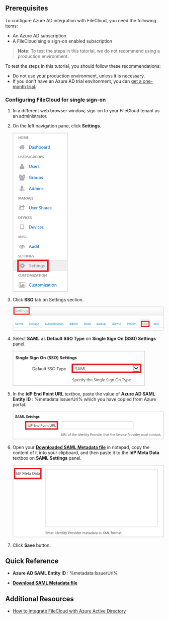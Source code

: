 ## Prerequisites

To configure Azure AD integration with FileCloud, you need the following items:

- An Azure AD subscription
- A FileCloud single sign-on enabled subscription

> **Note:**
> To test the steps in this tutorial, we do not recommend using a production environment.

To test the steps in this tutorial, you should follow these recommendations:

- Do not use your production environment, unless it is necessary.
- If you don't have an Azure AD trial environment, you can [get a one-month trial](https://azure.microsoft.com/pricing/free-trial/).

### Configuring FileCloud for single sign-on

1. In a different web browser window, sign-on to your FileCloud tenant as an administrator.

2. On the left navigation pane, click **Settings**. 
   
    ![Configure Single Sign-On On App side](./media/tutorial_filecloud_000.png)

3. Click **SSO** tab on Settings section. 
   
    ![Configure Single Sign-On On App side](./media/tutorial_filecloud_001.png)

4. Select **SAML** as **Default SSO Type** on **Single Sign On (SSO) Settings** panel.
   
    ![Configure Single Sign-On On App side](./media/tutorial_filecloud_002.png)

5. In the **IdP End Point URL** textbox, paste the value of **Azure AD SAML Entity ID** : %metadata:IssuerUri% which you have copied from Azure portal.

    ![Configure Single Sign-On On App side](./media/tutorial_filecloud_003.png)

6. Open your **[Downloaded SAML Metadata file](%metadata:metadataDownloadUrl%)** in notepad, copy the content of it into your clipboard, and then paste it to the **IdP Meta Data** textbox on **SAML Settings** panel.

	![Configure Single Sign-On On App side](./media/tutorial_filecloud_004.png)

7. Click **Save** button.

## Quick Reference

* **Azure AD SAML Entity ID** : %metadata:IssuerUri%

* **[Download SAML Metadata file](%metadata:metadataDownloadUrl%)**

## Additional Resources

* [How to integrate FileCloud with Azure Active Directory](https://docs.microsoft.com/azure/active-directory/active-directory-saas-filecloud-tutorial)
